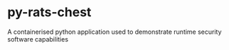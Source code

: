 # py-rats-chest
A containerised python application used to demonstrate runtime security software capabilities
